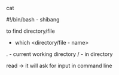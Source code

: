 cat <file-name>

#!/bin/bash - shibang

to find directory/file
- which <directory/file - name>

. - current working directory
/ - in directory


read -> it will ask for input in command line